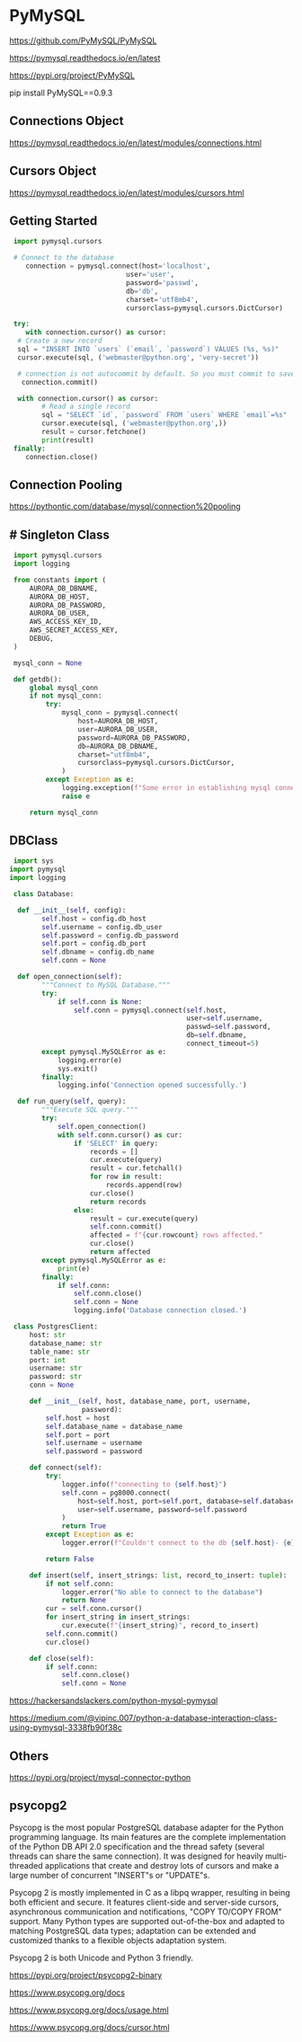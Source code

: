 # PyMySQL

<https://github.com/PyMySQL/PyMySQL>

<https://pymysql.readthedocs.io/en/latest>

<https://pypi.org/project/PyMySQL>

pip install PyMySQL==0.9.3

## Connections Object

<https://pymysql.readthedocs.io/en/latest/modules/connections.html>

## Cursors Object

<https://pymysql.readthedocs.io/en/latest/modules/cursors.html>

## Getting Started

```python
 import pymysql.cursors

 # Connect to the database
    connection = pymysql.connect(host='localhost',
                             user='user',
                             password='passwd',
                             db='db',
                             charset='utf8mb4',
                             cursorclass=pymysql.cursors.DictCursor)

 try:
    with connection.cursor() as cursor:
  # Create a new record
  sql = "INSERT INTO `users` (`email`, `password`) VALUES (%s, %s)"
  cursor.execute(sql, ('webmaster@python.org', 'very-secret'))

  # connection is not autocommit by default. So you must commit to save your changes.
   connection.commit()

  with connection.cursor() as cursor:
        # Read a single record
        sql = "SELECT `id`, `password` FROM `users` WHERE `email`=%s"
        cursor.execute(sql, ('webmaster@python.org',))
        result = cursor.fetchone()
        print(result)
 finally:
    connection.close()
```

## Connection Pooling

<https://pythontic.com/database/mysql/connection%20pooling>

## # Singleton Class

```python
 import pymysql.cursors
 import logging

 from constants import (
     AURORA_DB_DBNAME,
     AURORA_DB_HOST,
     AURORA_DB_PASSWORD,
     AURORA_DB_USER,
     AWS_ACCESS_KEY_ID,
     AWS_SECRET_ACCESS_KEY,
     DEBUG,
 )

 mysql_conn = None

 def getdb():
     global mysql_conn
     if not mysql_conn:
         try:
             mysql_conn = pymysql.connect(
                 host=AURORA_DB_HOST,
                 user=AURORA_DB_USER,
                 password=AURORA_DB_PASSWORD,
                 db=AURORA_DB_DBNAME,
                 charset="utf8mb4",
                 cursorclass=pymysql.cursors.DictCursor,
             )
         except Exception as e:
             logging.exception(f"Some error in establishing mysql connection.")
             raise e

     return mysql_conn
```

## DBClass

```python
 import sys
import pymysql
import logging

 class Database:

  def __init__(self, config):
        self.host = config.db_host
        self.username = config.db_user
        self.password = config.db_password
        self.port = config.db_port
        self.dbname = config.db_name
        self.conn = None

  def open_connection(self):
        """Connect to MySQL Database."""
        try:
            if self.conn is None:
                self.conn = pymysql.connect(self.host,
                                            user=self.username,
                                            passwd=self.password,
                                            db=self.dbname,
                                            connect_timeout=5)
        except pymysql.MySQLError as e:
            logging.error(e)
            sys.exit()
        finally:
            logging.info('Connection opened successfully.')

  def run_query(self, query):
        """Execute SQL query."""
        try:
            self.open_connection()
            with self.conn.cursor() as cur:
                if 'SELECT' in query:
                    records = []
                    cur.execute(query)
                    result = cur.fetchall()
                    for row in result:
                        records.append(row)
                    cur.close()
                    return records
                else:
                    result = cur.execute(query)
                    self.conn.commit()
                    affected = f"{cur.rowcount} rows affected."
                    cur.close()
                    return affected
        except pymysql.MySQLError as e:
            print(e)
        finally:
            if self.conn:
                self.conn.close()
                self.conn = None
                logging.info('Database connection closed.')

 class PostgresClient:
     host: str
     database_name: str
     table_name: str
     port: int
     username: str
     password: str
     conn = None

     def __init__(self, host, database_name, port, username,
                  password):
         self.host = host
         self.database_name = database_name
         self.port = port
         self.username = username
         self.password = password

     def connect(self):
         try:
             logger.info(f"connecting to {self.host}")
             self.conn = pg8000.connect(
                 host=self.host, port=self.port, database=self.database_name,
                 user=self.username, password=self.password
             )
             return True
         except Exception as e:
             logger.error(f"Couldn't connect to the db {self.host}- {e}")

         return False

     def insert(self, insert_strings: list, record_to_insert: tuple):
         if not self.conn:
             logger.error("No able to connect to the database")
             return None
         cur = self.conn.cursor()
         for insert_string in insert_strings:
             cur.execute(f"{insert_string}", record_to_insert)
         self.conn.commit()
         cur.close()

     def close(self):
         if self.conn:
             self.conn.close()
             self.conn = None
```

<https://hackersandslackers.com/python-mysql-pymysql>

<https://medium.com/@vipinc.007/python-a-database-interaction-class-using-pymysql-3338fb90f38c>

## Others

<https://pypi.org/project/mysql-connector-python>

## psycopg2

Psycopg is the most popular PostgreSQL database adapter for the Python programming language. Its main features are the complete implementation of the Python DB API 2.0 specification and the thread safety (several threads can share the same connection). It was designed for heavily multi-threaded applications that create and destroy lots of cursors and make a large number of concurrent "INSERT"s or "UPDATE"s.

Psycopg 2 is mostly implemented in C as a libpq wrapper, resulting in being both efficient and secure. It features client-side and server-side cursors, asynchronous communication and notifications, "COPY TO/COPY FROM" support. Many Python types are supported out-of-the-box and adapted to matching PostgreSQL data types; adaptation can be extended and customized thanks to a flexible objects adaptation system.

Psycopg 2 is both Unicode and Python 3 friendly.

<https://pypi.org/project/psycopg2-binary>

<https://www.psycopg.org/docs>

<https://www.psycopg.org/docs/usage.html>

<https://www.psycopg.org/docs/cursor.html>
